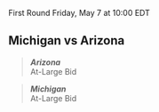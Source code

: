 First Round
Friday, May 7 at 10:00 EDT
## Michigan vs Arizona

> ***Arizona***  
> At-Large Bid

> ***Michigan***  
> At-Large Bid